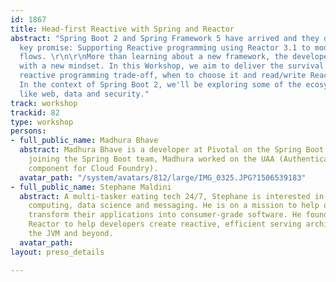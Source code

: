 ```yaml
---
id: 1867
title: Head-first Reactive with Spring and Reactor
abstract: "Spring Boot 2 and Spring Framework 5 have arrived and they deliver on a
  key promise: Supporting Reactive programming using Reactor 3.1 to model non-blocking
  flows. \r\n\r\nMore than learning about a new framework, the developer is challenged
  with a new mindset. In this Workshop, we aim to deliver the survival kit to understand
  reactive programming trade-off, when to choose it and read/write Reactor flows.
  In the context of Spring Boot 2, we'll be exploring some of the ecosystem support
  like web, data and security."
track: workshop
trackid: 82
type: workshop
persons:
- full_public_name: Madhura Bhave
  abstract: Madhura Bhave is a developer at Pivotal on the Spring Boot team. Before
    joining the Spring Boot team, Madhura worked on the UAA (Authentication and Authorization
    component for Cloud Foundry).
  avatar_path: "/system/avatars/812/large/IMG_0325.JPG?1506539183"
- full_public_name: Stephane Maldini
  abstract: A multi-tasker eating tech 24/7, Stephane is interested in distributed
    computing, data science and messaging. He is on a mission to help organisations
    transform their applications into consumer-grade software. He founded Project
    Reactor to help developers create reactive, efficient serving architectures on
    the JVM and beyond.
  avatar_path: 
layout: preso_details

---
```

